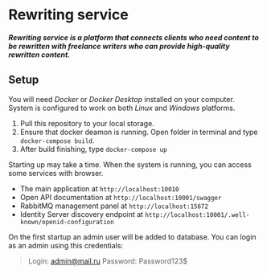 # Rewriting service

##### Rewriting service is a platform that connects clients who need content to be rewritten with freelance writers who can provide high-quality rewritten content.

## Setup

You will need _Docker_ or _Docker Desktop_ installed on your computer.  
System is configured to work on both _Linux_ and _Windows_ platforms.

1. Pull this repository to your local storage.
2. Ensure that docker deamon is running. Open folder in terminal and type `docker-compose build`.
3. After build finishing, type `docker-compose up`

Starting up may take a time.
When the system is running, you can access some services with browser.

- The main application at `http://localhost:10010`
- Open API documentation at `http://localhost:10001/swagger`
- RabbitMQ management panel at `http://localhost:15672`
- Identity Server discovery endpoint at `http://localhost:10001/.well-known/openid-configuration`

On the first startup an admin user will be added to database. You can login as an admin using this credentials:
> Login: admin@mail.ru
> Password: Password123$
